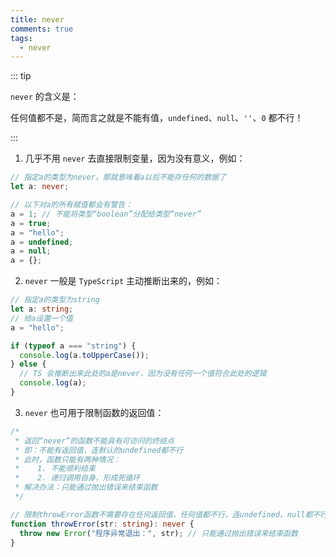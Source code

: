 ```yaml
---
title: never
comments: true
tags:
  - never
---
```


::: tip

`never` 的含义是：

任何值都不是，简而言之就是不能有值，`undefined`、`null`、`''`、`0` 都不行！

:::

1. 几乎不用 `never` 去直接限制变量，因为没有意义，例如：

```ts
// 指定a的类型为never，那就意味着a以后不能存任何的数据了
let a: never;

// 以下对a的所有赋值都会有警告：
a = 1; // 不能将类型“boolean”分配给类型“never”
a = true;
a = "hello";
a = undefined;
a = null;
a = {};
```

2. `never` 一般是 `TypeScript` 主动推断出来的，例如：

```ts
// 指定a的类型为string
let a: string;
// 给a设置一个值
a = "hello";

if (typeof a === "string") {
  console.log(a.toUpperCase());
} else {
  // TS 会推断出来此处的a是never，因为没有任何一个值符合此处的逻辑
  console.log(a);
}
```

3. `never` 也可用于限制函数的返回值：

```ts
/*
 * 返回“never”的函数不能具有可访问的终结点
 * 即：不能有返回值，连默认的undefined都不行
 * 此时，函数只能有两种情况：
 *    1. 不能顺利结束
 *    2. 递归调用自身，形成死循环
 * 解决办法：只能通过抛出错误来结束函数
 */

// 限制throwError函数不需要存在任何返回值，任何值都不行，连undefined、null都不行
function throwError(str: string): never {
  throw new Error("程序异常退出：", str); // 只能通过抛出错误来结束函数
}
```
